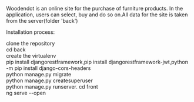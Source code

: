 Woodendot is an online site for the purchase of furniture products. In the application, users can select, buy and do so on.All data for the site is taken from the server(folder 'back')

Installation process:

clone the repository                                                                    
cd back                                                                                                   
create the virtualenv                                                                                                         
pip install djangorestframework,pip install djangorestframework-jwt,python -m pip install django-cors-headers                                           
python manage.py migrate                                                                                              
python manage.py createsuperuser                                                                
python manage.py runserver.
cd front                                                                                                                                          
ng serve --open
